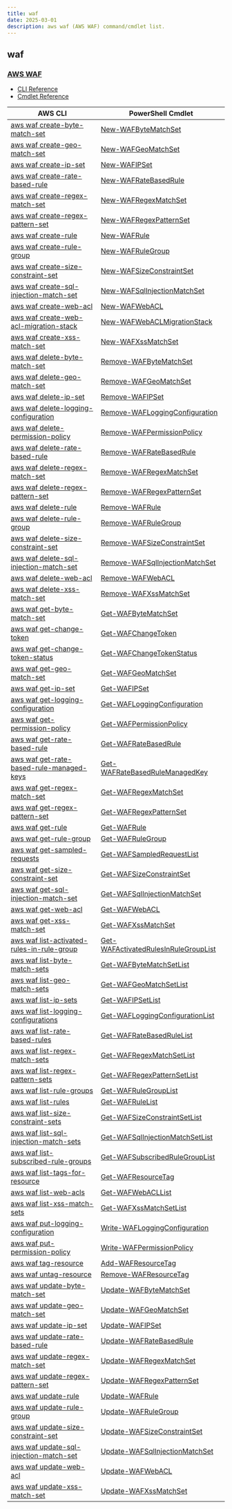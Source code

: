 ```yaml
---
title: waf
date: 2025-03-01
description: aws waf (AWS WAF) command/cmdlet list.
---
```


## waf

### [AWS WAF](https://aws.amazon.com/waf/)

* [CLI Reference](https://awscli.amazonaws.com/v2/documentation/api/latest/reference/waf/index.html)
* [Cmdlet Reference](https://docs.aws.amazon.com/powershell/latest/reference/items/AWS_WAF_cmdlets.html)

|AWS CLI|PowerShell Cmdlet|
|----|----|
|[aws waf create-byte-match-set](https://awscli.amazonaws.com/v2/documentation/api/latest/reference/waf/create-byte-match-set.html)|[New-WAFByteMatchSet](https://docs.aws.amazon.com/powershell/latest/reference/items/New-WAFByteMatchSet.html)|
|[aws waf create-geo-match-set](https://awscli.amazonaws.com/v2/documentation/api/latest/reference/waf/create-geo-match-set.html)|[New-WAFGeoMatchSet](https://docs.aws.amazon.com/powershell/latest/reference/items/New-WAFGeoMatchSet.html)|
|[aws waf create-ip-set](https://awscli.amazonaws.com/v2/documentation/api/latest/reference/waf/create-ip-set.html)|[New-WAFIPSet](https://docs.aws.amazon.com/powershell/latest/reference/items/New-WAFIPSet.html)|
|[aws waf create-rate-based-rule](https://awscli.amazonaws.com/v2/documentation/api/latest/reference/waf/create-rate-based-rule.html)|[New-WAFRateBasedRule](https://docs.aws.amazon.com/powershell/latest/reference/items/New-WAFRateBasedRule.html)|
|[aws waf create-regex-match-set](https://awscli.amazonaws.com/v2/documentation/api/latest/reference/waf/create-regex-match-set.html)|[New-WAFRegexMatchSet](https://docs.aws.amazon.com/powershell/latest/reference/items/New-WAFRegexMatchSet.html)|
|[aws waf create-regex-pattern-set](https://awscli.amazonaws.com/v2/documentation/api/latest/reference/waf/create-regex-pattern-set.html)|[New-WAFRegexPatternSet](https://docs.aws.amazon.com/powershell/latest/reference/items/New-WAFRegexPatternSet.html)|
|[aws waf create-rule](https://awscli.amazonaws.com/v2/documentation/api/latest/reference/waf/create-rule.html)|[New-WAFRule](https://docs.aws.amazon.com/powershell/latest/reference/items/New-WAFRule.html)|
|[aws waf create-rule-group](https://awscli.amazonaws.com/v2/documentation/api/latest/reference/waf/create-rule-group.html)|[New-WAFRuleGroup](https://docs.aws.amazon.com/powershell/latest/reference/items/New-WAFRuleGroup.html)|
|[aws waf create-size-constraint-set](https://awscli.amazonaws.com/v2/documentation/api/latest/reference/waf/create-size-constraint-set.html)|[New-WAFSizeConstraintSet](https://docs.aws.amazon.com/powershell/latest/reference/items/New-WAFSizeConstraintSet.html)|
|[aws waf create-sql-injection-match-set](https://awscli.amazonaws.com/v2/documentation/api/latest/reference/waf/create-sql-injection-match-set.html)|[New-WAFSqlInjectionMatchSet](https://docs.aws.amazon.com/powershell/latest/reference/items/New-WAFSqlInjectionMatchSet.html)|
|[aws waf create-web-acl](https://awscli.amazonaws.com/v2/documentation/api/latest/reference/waf/create-web-acl.html)|[New-WAFWebACL](https://docs.aws.amazon.com/powershell/latest/reference/items/New-WAFWebACL.html)|
|[aws waf create-web-acl-migration-stack](https://awscli.amazonaws.com/v2/documentation/api/latest/reference/waf/create-web-acl-migration-stack.html)|[New-WAFWebACLMigrationStack](https://docs.aws.amazon.com/powershell/latest/reference/items/New-WAFWebACLMigrationStack.html)|
|[aws waf create-xss-match-set](https://awscli.amazonaws.com/v2/documentation/api/latest/reference/waf/create-xss-match-set.html)|[New-WAFXssMatchSet](https://docs.aws.amazon.com/powershell/latest/reference/items/New-WAFXssMatchSet.html)|
|[aws waf delete-byte-match-set](https://awscli.amazonaws.com/v2/documentation/api/latest/reference/waf/delete-byte-match-set.html)|[Remove-WAFByteMatchSet](https://docs.aws.amazon.com/powershell/latest/reference/items/Remove-WAFByteMatchSet.html)|
|[aws waf delete-geo-match-set](https://awscli.amazonaws.com/v2/documentation/api/latest/reference/waf/delete-geo-match-set.html)|[Remove-WAFGeoMatchSet](https://docs.aws.amazon.com/powershell/latest/reference/items/Remove-WAFGeoMatchSet.html)|
|[aws waf delete-ip-set](https://awscli.amazonaws.com/v2/documentation/api/latest/reference/waf/delete-ip-set.html)|[Remove-WAFIPSet](https://docs.aws.amazon.com/powershell/latest/reference/items/Remove-WAFIPSet.html)|
|[aws waf delete-logging-configuration](https://awscli.amazonaws.com/v2/documentation/api/latest/reference/waf/delete-logging-configuration.html)|[Remove-WAFLoggingConfiguration](https://docs.aws.amazon.com/powershell/latest/reference/items/Remove-WAFLoggingConfiguration.html)|
|[aws waf delete-permission-policy](https://awscli.amazonaws.com/v2/documentation/api/latest/reference/waf/delete-permission-policy.html)|[Remove-WAFPermissionPolicy](https://docs.aws.amazon.com/powershell/latest/reference/items/Remove-WAFPermissionPolicy.html)|
|[aws waf delete-rate-based-rule](https://awscli.amazonaws.com/v2/documentation/api/latest/reference/waf/delete-rate-based-rule.html)|[Remove-WAFRateBasedRule](https://docs.aws.amazon.com/powershell/latest/reference/items/Remove-WAFRateBasedRule.html)|
|[aws waf delete-regex-match-set](https://awscli.amazonaws.com/v2/documentation/api/latest/reference/waf/delete-regex-match-set.html)|[Remove-WAFRegexMatchSet](https://docs.aws.amazon.com/powershell/latest/reference/items/Remove-WAFRegexMatchSet.html)|
|[aws waf delete-regex-pattern-set](https://awscli.amazonaws.com/v2/documentation/api/latest/reference/waf/delete-regex-pattern-set.html)|[Remove-WAFRegexPatternSet](https://docs.aws.amazon.com/powershell/latest/reference/items/Remove-WAFRegexPatternSet.html)|
|[aws waf delete-rule](https://awscli.amazonaws.com/v2/documentation/api/latest/reference/waf/delete-rule.html)|[Remove-WAFRule](https://docs.aws.amazon.com/powershell/latest/reference/items/Remove-WAFRule.html)|
|[aws waf delete-rule-group](https://awscli.amazonaws.com/v2/documentation/api/latest/reference/waf/delete-rule-group.html)|[Remove-WAFRuleGroup](https://docs.aws.amazon.com/powershell/latest/reference/items/Remove-WAFRuleGroup.html)|
|[aws waf delete-size-constraint-set](https://awscli.amazonaws.com/v2/documentation/api/latest/reference/waf/delete-size-constraint-set.html)|[Remove-WAFSizeConstraintSet](https://docs.aws.amazon.com/powershell/latest/reference/items/Remove-WAFSizeConstraintSet.html)|
|[aws waf delete-sql-injection-match-set](https://awscli.amazonaws.com/v2/documentation/api/latest/reference/waf/delete-sql-injection-match-set.html)|[Remove-WAFSqlInjectionMatchSet](https://docs.aws.amazon.com/powershell/latest/reference/items/Remove-WAFSqlInjectionMatchSet.html)|
|[aws waf delete-web-acl](https://awscli.amazonaws.com/v2/documentation/api/latest/reference/waf/delete-web-acl.html)|[Remove-WAFWebACL](https://docs.aws.amazon.com/powershell/latest/reference/items/Remove-WAFWebACL.html)|
|[aws waf delete-xss-match-set](https://awscli.amazonaws.com/v2/documentation/api/latest/reference/waf/delete-xss-match-set.html)|[Remove-WAFXssMatchSet](https://docs.aws.amazon.com/powershell/latest/reference/items/Remove-WAFXssMatchSet.html)|
|[aws waf get-byte-match-set](https://awscli.amazonaws.com/v2/documentation/api/latest/reference/waf/get-byte-match-set.html)|[Get-WAFByteMatchSet](https://docs.aws.amazon.com/powershell/latest/reference/items/Get-WAFByteMatchSet.html)|
|[aws waf get-change-token](https://awscli.amazonaws.com/v2/documentation/api/latest/reference/waf/get-change-token.html)|[Get-WAFChangeToken](https://docs.aws.amazon.com/powershell/latest/reference/items/Get-WAFChangeToken.html)|
|[aws waf get-change-token-status](https://awscli.amazonaws.com/v2/documentation/api/latest/reference/waf/get-change-token-status.html)|[Get-WAFChangeTokenStatus](https://docs.aws.amazon.com/powershell/latest/reference/items/Get-WAFChangeTokenStatus.html)|
|[aws waf get-geo-match-set](https://awscli.amazonaws.com/v2/documentation/api/latest/reference/waf/get-geo-match-set.html)|[Get-WAFGeoMatchSet](https://docs.aws.amazon.com/powershell/latest/reference/items/Get-WAFGeoMatchSet.html)|
|[aws waf get-ip-set](https://awscli.amazonaws.com/v2/documentation/api/latest/reference/waf/get-ip-set.html)|[Get-WAFIPSet](https://docs.aws.amazon.com/powershell/latest/reference/items/Get-WAFIPSet.html)|
|[aws waf get-logging-configuration](https://awscli.amazonaws.com/v2/documentation/api/latest/reference/waf/get-logging-configuration.html)|[Get-WAFLoggingConfiguration](https://docs.aws.amazon.com/powershell/latest/reference/items/Get-WAFLoggingConfiguration.html)|
|[aws waf get-permission-policy](https://awscli.amazonaws.com/v2/documentation/api/latest/reference/waf/get-permission-policy.html)|[Get-WAFPermissionPolicy](https://docs.aws.amazon.com/powershell/latest/reference/items/Get-WAFPermissionPolicy.html)|
|[aws waf get-rate-based-rule](https://awscli.amazonaws.com/v2/documentation/api/latest/reference/waf/get-rate-based-rule.html)|[Get-WAFRateBasedRule](https://docs.aws.amazon.com/powershell/latest/reference/items/Get-WAFRateBasedRule.html)|
|[aws waf get-rate-based-rule-managed-keys](https://awscli.amazonaws.com/v2/documentation/api/latest/reference/waf/get-rate-based-rule-managed-keys.html)|[Get-WAFRateBasedRuleManagedKey](https://docs.aws.amazon.com/powershell/latest/reference/items/Get-WAFRateBasedRuleManagedKey.html)|
|[aws waf get-regex-match-set](https://awscli.amazonaws.com/v2/documentation/api/latest/reference/waf/get-regex-match-set.html)|[Get-WAFRegexMatchSet](https://docs.aws.amazon.com/powershell/latest/reference/items/Get-WAFRegexMatchSet.html)|
|[aws waf get-regex-pattern-set](https://awscli.amazonaws.com/v2/documentation/api/latest/reference/waf/get-regex-pattern-set.html)|[Get-WAFRegexPatternSet](https://docs.aws.amazon.com/powershell/latest/reference/items/Get-WAFRegexPatternSet.html)|
|[aws waf get-rule](https://awscli.amazonaws.com/v2/documentation/api/latest/reference/waf/get-rule.html)|[Get-WAFRule](https://docs.aws.amazon.com/powershell/latest/reference/items/Get-WAFRule.html)|
|[aws waf get-rule-group](https://awscli.amazonaws.com/v2/documentation/api/latest/reference/waf/get-rule-group.html)|[Get-WAFRuleGroup](https://docs.aws.amazon.com/powershell/latest/reference/items/Get-WAFRuleGroup.html)|
|[aws waf get-sampled-requests](https://awscli.amazonaws.com/v2/documentation/api/latest/reference/waf/get-sampled-requests.html)|[Get-WAFSampledRequestList](https://docs.aws.amazon.com/powershell/latest/reference/items/Get-WAFSampledRequestList.html)|
|[aws waf get-size-constraint-set](https://awscli.amazonaws.com/v2/documentation/api/latest/reference/waf/get-size-constraint-set.html)|[Get-WAFSizeConstraintSet](https://docs.aws.amazon.com/powershell/latest/reference/items/Get-WAFSizeConstraintSet.html)|
|[aws waf get-sql-injection-match-set](https://awscli.amazonaws.com/v2/documentation/api/latest/reference/waf/get-sql-injection-match-set.html)|[Get-WAFSqlInjectionMatchSet](https://docs.aws.amazon.com/powershell/latest/reference/items/Get-WAFSqlInjectionMatchSet.html)|
|[aws waf get-web-acl](https://awscli.amazonaws.com/v2/documentation/api/latest/reference/waf/get-web-acl.html)|[Get-WAFWebACL](https://docs.aws.amazon.com/powershell/latest/reference/items/Get-WAFWebACL.html)|
|[aws waf get-xss-match-set](https://awscli.amazonaws.com/v2/documentation/api/latest/reference/waf/get-xss-match-set.html)|[Get-WAFXssMatchSet](https://docs.aws.amazon.com/powershell/latest/reference/items/Get-WAFXssMatchSet.html)|
|[aws waf list-activated-rules-in-rule-group](https://awscli.amazonaws.com/v2/documentation/api/latest/reference/waf/list-activated-rules-in-rule-group.html)|[Get-WAFActivatedRulesInRuleGroupList](https://docs.aws.amazon.com/powershell/latest/reference/items/Get-WAFActivatedRulesInRuleGroupList.html)|
|[aws waf list-byte-match-sets](https://awscli.amazonaws.com/v2/documentation/api/latest/reference/waf/list-byte-match-sets.html)|[Get-WAFByteMatchSetList](https://docs.aws.amazon.com/powershell/latest/reference/items/Get-WAFByteMatchSetList.html)|
|[aws waf list-geo-match-sets](https://awscli.amazonaws.com/v2/documentation/api/latest/reference/waf/list-geo-match-sets.html)|[Get-WAFGeoMatchSetList](https://docs.aws.amazon.com/powershell/latest/reference/items/Get-WAFGeoMatchSetList.html)|
|[aws waf list-ip-sets](https://awscli.amazonaws.com/v2/documentation/api/latest/reference/waf/list-ip-sets.html)|[Get-WAFIPSetList](https://docs.aws.amazon.com/powershell/latest/reference/items/Get-WAFIPSetList.html)|
|[aws waf list-logging-configurations](https://awscli.amazonaws.com/v2/documentation/api/latest/reference/waf/list-logging-configurations.html)|[Get-WAFLoggingConfigurationList](https://docs.aws.amazon.com/powershell/latest/reference/items/Get-WAFLoggingConfigurationList.html)|
|[aws waf list-rate-based-rules](https://awscli.amazonaws.com/v2/documentation/api/latest/reference/waf/list-rate-based-rules.html)|[Get-WAFRateBasedRuleList](https://docs.aws.amazon.com/powershell/latest/reference/items/Get-WAFRateBasedRuleList.html)|
|[aws waf list-regex-match-sets](https://awscli.amazonaws.com/v2/documentation/api/latest/reference/waf/list-regex-match-sets.html)|[Get-WAFRegexMatchSetList](https://docs.aws.amazon.com/powershell/latest/reference/items/Get-WAFRegexMatchSetList.html)|
|[aws waf list-regex-pattern-sets](https://awscli.amazonaws.com/v2/documentation/api/latest/reference/waf/list-regex-pattern-sets.html)|[Get-WAFRegexPatternSetList](https://docs.aws.amazon.com/powershell/latest/reference/items/Get-WAFRegexPatternSetList.html)|
|[aws waf list-rule-groups](https://awscli.amazonaws.com/v2/documentation/api/latest/reference/waf/list-rule-groups.html)|[Get-WAFRuleGroupList](https://docs.aws.amazon.com/powershell/latest/reference/items/Get-WAFRuleGroupList.html)|
|[aws waf list-rules](https://awscli.amazonaws.com/v2/documentation/api/latest/reference/waf/list-rules.html)|[Get-WAFRuleList](https://docs.aws.amazon.com/powershell/latest/reference/items/Get-WAFRuleList.html)|
|[aws waf list-size-constraint-sets](https://awscli.amazonaws.com/v2/documentation/api/latest/reference/waf/list-size-constraint-sets.html)|[Get-WAFSizeConstraintSetList](https://docs.aws.amazon.com/powershell/latest/reference/items/Get-WAFSizeConstraintSetList.html)|
|[aws waf list-sql-injection-match-sets](https://awscli.amazonaws.com/v2/documentation/api/latest/reference/waf/list-sql-injection-match-sets.html)|[Get-WAFSqlInjectionMatchSetList](https://docs.aws.amazon.com/powershell/latest/reference/items/Get-WAFSqlInjectionMatchSetList.html)|
|[aws waf list-subscribed-rule-groups](https://awscli.amazonaws.com/v2/documentation/api/latest/reference/waf/list-subscribed-rule-groups.html)|[Get-WAFSubscribedRuleGroupList](https://docs.aws.amazon.com/powershell/latest/reference/items/Get-WAFSubscribedRuleGroupList.html)|
|[aws waf list-tags-for-resource](https://awscli.amazonaws.com/v2/documentation/api/latest/reference/waf/list-tags-for-resource.html)|[Get-WAFResourceTag](https://docs.aws.amazon.com/powershell/latest/reference/items/Get-WAFResourceTag.html)|
|[aws waf list-web-acls](https://awscli.amazonaws.com/v2/documentation/api/latest/reference/waf/list-web-acls.html)|[Get-WAFWebACLList](https://docs.aws.amazon.com/powershell/latest/reference/items/Get-WAFWebACLList.html)|
|[aws waf list-xss-match-sets](https://awscli.amazonaws.com/v2/documentation/api/latest/reference/waf/list-xss-match-sets.html)|[Get-WAFXssMatchSetList](https://docs.aws.amazon.com/powershell/latest/reference/items/Get-WAFXssMatchSetList.html)|
|[aws waf put-logging-configuration](https://awscli.amazonaws.com/v2/documentation/api/latest/reference/waf/put-logging-configuration.html)|[Write-WAFLoggingConfiguration](https://docs.aws.amazon.com/powershell/latest/reference/items/Write-WAFLoggingConfiguration.html)|
|[aws waf put-permission-policy](https://awscli.amazonaws.com/v2/documentation/api/latest/reference/waf/put-permission-policy.html)|[Write-WAFPermissionPolicy](https://docs.aws.amazon.com/powershell/latest/reference/items/Write-WAFPermissionPolicy.html)|
|[aws waf tag-resource](https://awscli.amazonaws.com/v2/documentation/api/latest/reference/waf/tag-resource.html)|[Add-WAFResourceTag](https://docs.aws.amazon.com/powershell/latest/reference/items/Add-WAFResourceTag.html)|
|[aws waf untag-resource](https://awscli.amazonaws.com/v2/documentation/api/latest/reference/waf/untag-resource.html)|[Remove-WAFResourceTag](https://docs.aws.amazon.com/powershell/latest/reference/items/Remove-WAFResourceTag.html)|
|[aws waf update-byte-match-set](https://awscli.amazonaws.com/v2/documentation/api/latest/reference/waf/update-byte-match-set.html)|[Update-WAFByteMatchSet](https://docs.aws.amazon.com/powershell/latest/reference/items/Update-WAFByteMatchSet.html)|
|[aws waf update-geo-match-set](https://awscli.amazonaws.com/v2/documentation/api/latest/reference/waf/update-geo-match-set.html)|[Update-WAFGeoMatchSet](https://docs.aws.amazon.com/powershell/latest/reference/items/Update-WAFGeoMatchSet.html)|
|[aws waf update-ip-set](https://awscli.amazonaws.com/v2/documentation/api/latest/reference/waf/update-ip-set.html)|[Update-WAFIPSet](https://docs.aws.amazon.com/powershell/latest/reference/items/Update-WAFIPSet.html)|
|[aws waf update-rate-based-rule](https://awscli.amazonaws.com/v2/documentation/api/latest/reference/waf/update-rate-based-rule.html)|[Update-WAFRateBasedRule](https://docs.aws.amazon.com/powershell/latest/reference/items/Update-WAFRateBasedRule.html)|
|[aws waf update-regex-match-set](https://awscli.amazonaws.com/v2/documentation/api/latest/reference/waf/update-regex-match-set.html)|[Update-WAFRegexMatchSet](https://docs.aws.amazon.com/powershell/latest/reference/items/Update-WAFRegexMatchSet.html)|
|[aws waf update-regex-pattern-set](https://awscli.amazonaws.com/v2/documentation/api/latest/reference/waf/update-regex-pattern-set.html)|[Update-WAFRegexPatternSet](https://docs.aws.amazon.com/powershell/latest/reference/items/Update-WAFRegexPatternSet.html)|
|[aws waf update-rule](https://awscli.amazonaws.com/v2/documentation/api/latest/reference/waf/update-rule.html)|[Update-WAFRule](https://docs.aws.amazon.com/powershell/latest/reference/items/Update-WAFRule.html)|
|[aws waf update-rule-group](https://awscli.amazonaws.com/v2/documentation/api/latest/reference/waf/update-rule-group.html)|[Update-WAFRuleGroup](https://docs.aws.amazon.com/powershell/latest/reference/items/Update-WAFRuleGroup.html)|
|[aws waf update-size-constraint-set](https://awscli.amazonaws.com/v2/documentation/api/latest/reference/waf/update-size-constraint-set.html)|[Update-WAFSizeConstraintSet](https://docs.aws.amazon.com/powershell/latest/reference/items/Update-WAFSizeConstraintSet.html)|
|[aws waf update-sql-injection-match-set](https://awscli.amazonaws.com/v2/documentation/api/latest/reference/waf/update-sql-injection-match-set.html)|[Update-WAFSqlInjectionMatchSet](https://docs.aws.amazon.com/powershell/latest/reference/items/Update-WAFSqlInjectionMatchSet.html)|
|[aws waf update-web-acl](https://awscli.amazonaws.com/v2/documentation/api/latest/reference/waf/update-web-acl.html)|[Update-WAFWebACL](https://docs.aws.amazon.com/powershell/latest/reference/items/Update-WAFWebACL.html)|
|[aws waf update-xss-match-set](https://awscli.amazonaws.com/v2/documentation/api/latest/reference/waf/update-xss-match-set.html)|[Update-WAFXssMatchSet](https://docs.aws.amazon.com/powershell/latest/reference/items/Update-WAFXssMatchSet.html)|

